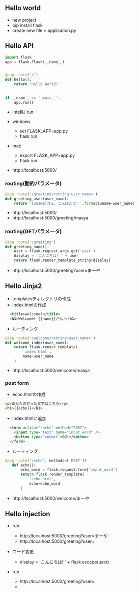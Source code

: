 ## Hello world

- new project
- pip install flask
- create new file > application.py

## Hello API

```python
import flask
app = flask.Flask(__name__)


@app.route('/')
def hello():
    return 'Hello World!'
    
    
if __name__ == '_main__':
    app.run()
```

- intelliJ run
- windows
  - set FLASK_APP=app.py
  - flask run
- mac
  - export FLASK_APP=app.py
  - flask run
    
    
- http://localhost:5000/

### routing(動的パラメータ)

```python
@app.route('/greeting/<string:user_name>')
def greeting_user(user_name):
    return '{uname}さん、こんばんは！'.format(uname=user_name)
```

- http://localhost:5000/
- http://localhost:5000/greeting/maaya

### routing(GETパラメータ)

```python
@app.route('/greeting')
def greeting_name():
    user = flask.request.args.get('user')
    display = 'こんにちは! ' + user
    return flask.render_template_string(display)
```

- http://localhost:5000/greeting?user=まーや

## Hello Jinja2

- templatesディレクトリの作成
- index.htmlの作成
```html
  <title>welcome!</title>
  <h1>Welcome! {{name}}さん!</h1>
```
    
    
- ルーティング
```python
@app.route('/welcome/<string:user_name>')
def welcome_index(user_name):
    return flask.render_template(
        'index.html',
        name=user_name
    )
```

- http://localhost:5000/welcome/maaya

### post form

- echo.htmlの作成
```html
<p>あなたの打った文字はこちら</p>
<h1>{{echo}}</h1>
```

- index.htmlに追加
```html
  <form action="/echo" method="POST">
    <input type="text" name="input_word" />
    <button type="submit">GO!</button>
  </form>
```

- ルーティング
```python
@app.route('/echo', methods=['POST'])
   def echo():
       echo_word = flask.request.form['input_word']
       return flask.render_template(
           'echo.html',
           echo=echo_word
       )
```

- http://localhost:5000/welcome/まーや

## Hello injection

- run
    - http://localhost:5000/greeting?user=まーや
    - http://localhost:5000/greeting?user=<script>alert("hack")</script>
    
- コード変更
    - display = 'こんにちは! ' + flask.escape(user)

- run 
    -  http://localhost:5000/greeting?user=<script>alert("hack")</script>
    -  
